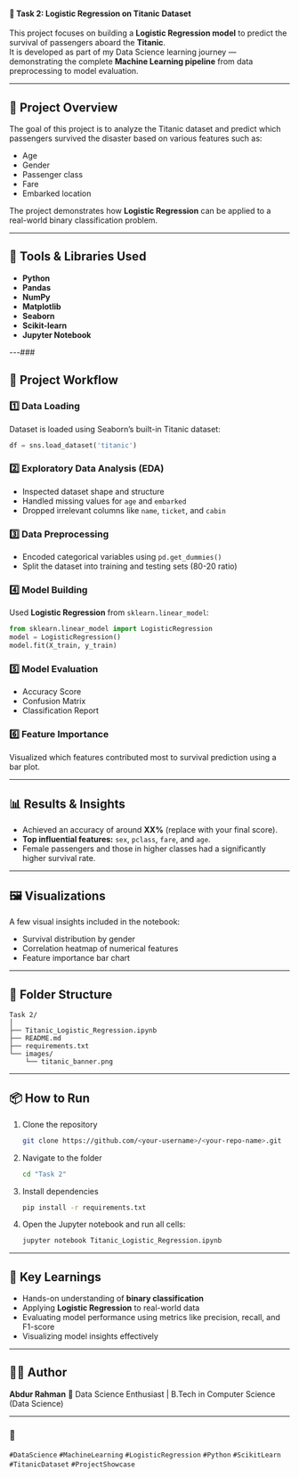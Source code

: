 

#### 🚢 Task 2: Logistic Regression on Titanic Dataset

This project focuses on building a **Logistic Regression model** to predict the survival of passengers aboard the **Titanic**.  
It is developed as part of my Data Science learning journey — demonstrating the complete **Machine Learning pipeline** from data preprocessing to model evaluation.

---

## 🧭 Project Overview
The goal of this project is to analyze the Titanic dataset and predict which passengers survived the disaster based on various features such as:
- Age  
- Gender  
- Passenger class  
- Fare  
- Embarked location  

The project demonstrates how **Logistic Regression** can be applied to a real-world binary classification problem.

---

## 🧰 Tools & Libraries Used
- **Python**
- **Pandas**
- **NumPy**
- **Matplotlib**
- **Seaborn**
- **Scikit-learn**
- **Jupyter Notebook**

---###

## 🧩 Project Workflow
### **1️⃣ Data Loading**
Dataset is loaded using Seaborn’s built-in Titanic dataset:
```python
df = sns.load_dataset('titanic')
````

### **2️⃣ Exploratory Data Analysis (EDA)**

* Inspected dataset shape and structure
* Handled missing values for `age` and `embarked`
* Dropped irrelevant columns like `name`, `ticket`, and `cabin`

### **3️⃣ Data Preprocessing**

* Encoded categorical variables using `pd.get_dummies()`
* Split the dataset into training and testing sets (80-20 ratio)

### **4️⃣ Model Building**

Used **Logistic Regression** from `sklearn.linear_model`:

```python
from sklearn.linear_model import LogisticRegression
model = LogisticRegression()
model.fit(X_train, y_train)
```

### **5️⃣ Model Evaluation**

* Accuracy Score
* Confusion Matrix
* Classification Report

### **6️⃣ Feature Importance**

Visualized which features contributed most to survival prediction using a bar plot.

---

## 📊 Results & Insights

* Achieved an accuracy of around **XX%** (replace with your final score).
* **Top influential features:** `sex`, `pclass`, `fare`, and `age`.
* Female passengers and those in higher classes had a significantly higher survival rate.

---

## 🖼️ Visualizations

A few visual insights included in the notebook:

* Survival distribution by gender
* Correlation heatmap of numerical features
* Feature importance bar chart


---

## 📁 Folder Structure

```
Task 2/
│
├── Titanic_Logistic_Regression.ipynb
├── README.md
├── requirements.txt
└── images/
    └── titanic_banner.png
```

---

## 📦 How to Run

1. Clone the repository

   ```bash
   git clone https://github.com/<your-username>/<your-repo-name>.git
   ```
2. Navigate to the folder

   ```bash
   cd "Task 2"
   ```
3. Install dependencies

   ```bash
   pip install -r requirements.txt
   ```
4. Open the Jupyter notebook and run all cells:

   ```bash
   jupyter notebook Titanic_Logistic_Regression.ipynb
   ```

---

## 🌟 Key Learnings

* Hands-on understanding of **binary classification**
* Applying **Logistic Regression** to real-world data
* Evaluating model performance using metrics like precision, recall, and F1-score
* Visualizing model insights effectively

---

## 🧑‍💻 Author

**Abdur Rahman**
📍 Data Science Enthusiast | B.Tech in Computer Science (Data Science)


---

### 🔖

`#DataScience` `#MachineLearning` `#LogisticRegression` `#Python` `#ScikitLearn` `#TitanicDataset` `#ProjectShowcase`

```


